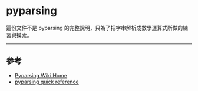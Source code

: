 # pyparsing

這份文件不是 pyparsing 的完整說明，只為了把字串解析成數學運算式所做的練習與摸索。


----
## 參考

- [Pyparsing Wiki Home](http://pyparsing.wikispaces.com/)
- [pyparsing quick reference](http://infohost.nmt.edu/tcc/help/pubs/pyparsing/web/index.html)
